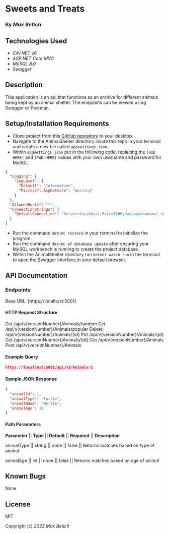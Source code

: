 # **Sweets and Treats**

### By _Max Betich_

## Technologies Used

* _C#/.NET v6_
* _ASP.NET Core MVC_
* _MySQL 8.0_
* _Swagger_

## Description
This application is an api that functions as an archive for different animals being kept by an animal shelter. The endpoints can be viewed using Swagger or Postman.

## Setup/Installation Requirements
* Clone project from this [GitHub repository](https://github.com/MaxBetich/AnimalShelterAPI.git) to your desktop.
* Navigate to the AnimalShelter directory inside this repo in your terminal and create a new file called `appsettings.json`.
* Within `appsettings.json` put in the following code, replacing the `[UID HERE]` and `[PWD HERE]` values with your own username and password for MySQL.

```json
{
  "Logging": {
    "LogLevel": {
      "Default": "Information",
      "Microsoft.AspNetCore": "Warning"
    }
  },
  "AllowedHosts": "*",
  "ConnectionStrings": {
    "DefaultConnection": "Server=localhost;Port=3306;database=animal_shelter;uid=[UID HERE];pwd=[PWD HERE];"
  }
}
```
* Run the command `dotnet restore` in your terminal to initialize the program.
* Run the command `dotnet ef database update` after ensuring your MySQL workbench is running to create the project database.
* Within the AnimalShelter directory run `dotnet watch run` in the terminal to open the Swagger interface in your default browser.

## API Documentation

### Endpoints

Base URL: [https://localhost:5001]

#### HTTP Request Structure

Get /api/v{versionNumber}/Animals/random
Get /api/v{versionNumber}/Animals/popular
Delete /api/v{versionNumber}/Animals/{id}
Put /api/v{versionNumber}/Animals/{id}
Get /api/v{versionNumber}/Animals/{id}
Get /api/v{versionNumber}/Animals
Post /api/v{versionNumber}/Animals

#### Example Query

```json
https://localhost:5001/api/v2/Animals/1
```
#### Sample JSON Response

```json
{
  "animalId": 1,
  "animalType": "turtle",
  "animalName": "Myrtle",
  "animalAge": 11
}
```

#### Path Parameters

**Parameter** || **Type** || **Default** || **Required** || **Description**

animalType   ||     string  ||      none     ||      false     ||     Returns matches based on type of animal

animalAge    ||      int    ||      none     ||      false     ||     Returns matches based on age of animal

## Known Bugs

None

## License

MIT

Copyright (c) _2023_ _Max Betich_